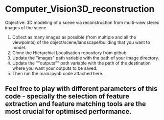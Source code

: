 # Computer_Vision3D_reconstruction
Objective: 3D modeling of a scene via reconstruction from multi-view stereo images of the scene.

1. Collect as many images as possible (from multiple and all the viewpoints) of the object/scene/landscape/building that you want to model. 
2. Clone the Hierarchial Localisation repository from github.
3. Update the "images" path variable with the path of your image directory.
4. Update the ""outputs"" path variable with the path of the destination where you want your outputs to be saved.
5. Then run the main.ipynb code attached here.

## Feel free to play with different parameters of this code - specially the selection of feature extraction and feature matching tools are the most crucial for optimised performance. 
